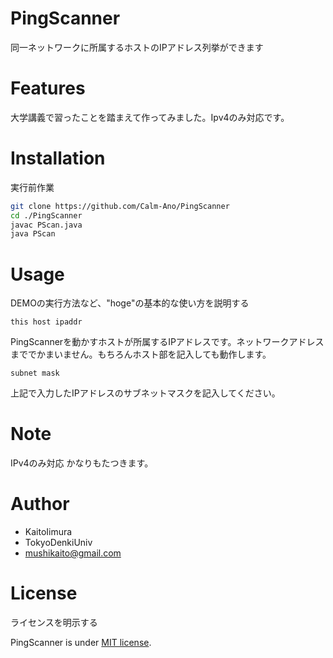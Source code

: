 # PingScanner
同一ネットワークに所属するホストのIPアドレス列挙ができます

# Features
大学講義で習ったことを踏まえて作ってみました。Ipv4のみ対応です。

# Installation
実行前作業
```bash
git clone https://github.com/Calm-Ano/PingScanner
cd ./PingScanner
javac PScan.java
java PScan
```

# Usage

DEMOの実行方法など、"hoge"の基本的な使い方を説明する

```this host ipaddr```

PingScannerを動かすホストが所属するIPアドレスです。ネットワークアドレスまででかまいません。もちろんホスト部を記入しても動作します。

```subnet mask```

上記で入力したIPアドレスのサブネットマスクを記入してください。

# Note

IPv4のみ対応
かなりもたつきます。

# Author
* KaitoIimura
* TokyoDenkiUniv
* mushikaito@gmail.com

# License
ライセンスを明示する

PingScanner is under [MIT license](https://en.wikipedia.org/wiki/MIT_License).
